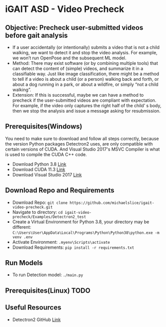 # iGAIT ASD - Video Precheck

## Objective: Precheck user-submitted videos before gait analysis 

- If a user accidentally (or intentionally) submits a video that is not a child walking, we want to detect it and stop the video analysis. For example, we won’t run OpenPose and the subsequent ML model. 
- Method: There may exist software (or by combining multiple tools) that can detect the content of (simple) videos, and summarize it in a classifiable way. Just like image classification, there might be a method to tell if a video is about a child (or a person) walking back and forth, or about a dog running in a park, or about a wildfire, or simply “not a child walking”. 
- Extension: If this is successful, maybe we can have a method to precheck if the user-submitted videos are compliant with expectation. For example, if the video only captures the right half of the child’ s body, then we stop the analysis and issue a message asking for resubmission. 

## Prerequisites(Windows)
You need to make sure to download and follow all steps correctly, because the version Python packages Detectron2 uses, are only compatible with certain versions of CUDA. And Visual Studio 2017's MSVC Compiler is what is used to compile the CUDA C++ code.
- Download Python 3.8 [Link](https://www.python.org/downloads/release/python-380/)
- Download CUDA 11.3 [Link](https://developer.nvidia.com/cuda-11.3.0-download-archive?target_os=Windows&target_arch=x86_64&target_version=10&target_type=exe_local)
- Download Visual Studio 2017 [Link](https://quasar.ugent.be/files/doc/cuda-msvc-compatibility.html) 
## Download Repo and Requirements
- Download Repo: `git clone https://github.com/michaelslice/igait-video-precheck.git`
- Navigate to directory: `cd igait-video-precheck/Examples/Detectron2_test`
- Create a Virtual Environment for Python 3.8, your directory may be different: `C:\Users\User\AppData\Local\Programs\Python\Python38\python.exe -m venv .env`
- Activate Environment: `.myenv\Scripts\activate`
- Download Requirements: `pip install -r requirements.txt`

## Run Models
- To run Detection model: `./main.py`

## Prerequisites(Linux) TODO

## Useful Resources
- Detectron2 GitHub [Link](https://github.com/facebookresearch/Detectron2)
